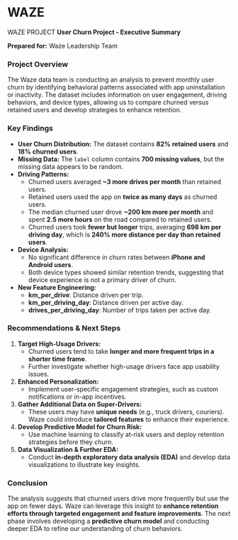 # WAZE
WAZE PROJECT
**User Churn Project - Executive Summary**

**Prepared for:** Waze Leadership Team  

### **Project Overview**
The Waze data team is conducting an analysis to prevent monthly user churn by identifying behavioral patterns associated with app uninstallation or inactivity. The dataset includes information on user engagement, driving behaviors, and device types, allowing us to compare churned versus retained users and develop strategies to enhance retention.

### **Key Findings**
- **User Churn Distribution:** The dataset contains **82% retained users** and **18% churned users**.
- **Missing Data:** The `label` column contains **700 missing values**, but the missing data appears to be random.
- **Driving Patterns:**
  - Churned users averaged **~3 more drives per month** than retained users.
  - Retained users used the app on **twice as many days** as churned users.
  - The median churned user drove **~200 km more per month** and spent **2.5 more hours** on the road compared to retained users.
  - Churned users took **fewer but longer** trips, averaging **698 km per driving day**, which is **240% more distance per day than retained users**.
- **Device Analysis:**
  - No significant difference in churn rates between **iPhone and Android users**.
  - Both device types showed similar retention trends, suggesting that device experience is not a primary driver of churn.
- **New Feature Engineering:**
  - **km_per_drive**: Distance driven per trip.
  - **km_per_driving_day**: Distance driven per active day.
  - **drives_per_driving_day**: Number of trips taken per active day.

### **Recommendations & Next Steps**
1. **Target High-Usage Drivers:**
   - Churned users tend to take **longer and more frequent trips in a shorter time frame**.
   - Further investigate whether high-usage drivers face app usability issues.
2. **Enhanced Personalization:**
   - Implement user-specific engagement strategies, such as custom notifications or in-app incentives.
3. **Gather Additional Data on Super-Drivers:**
   - These users may have **unique needs** (e.g., truck drivers, couriers). Waze could introduce **tailored features** to enhance their experience.
4. **Develop Predictive Model for Churn Risk:**
   - Use machine learning to classify at-risk users and deploy retention strategies before they churn.
5. **Data Visualization & Further EDA:**
   - Conduct **in-depth exploratory data analysis (EDA)** and develop data visualizations to illustrate key insights.

### **Conclusion**
The analysis suggests that churned users drive more frequently but use the app on fewer days. Waze can leverage this insight to **enhance retention efforts through targeted engagement and feature improvements**. The next phase involves developing a **predictive churn model** and conducting deeper EDA to refine our understanding of churn behaviors.

